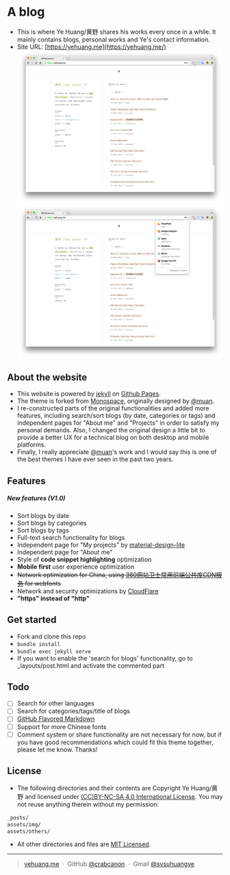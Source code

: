 # A blog

* This is where Ye Huang/黄野 shares his works every once in a while. It mainly contains blogs, personal works and Ye's contact information.
* Site URL: [https://yehuang.me](https://yehuang.me/)
![Ye Huang Home Page Screenshot One](/assets/img/homepage/home-screenshot-1.png) 
![Ye Huang Home Page Screenshot Two](/assets/img/homepage/home-screenshot-2.png) 

## About the website

* This website is powered by [jekyll](https://jekyllrb.com/) on [Github Pages](https://pages.github.com/).
* The theme is forked from [Monospace](https://github.com/muan/muan.github.com/releases/tag/v5.0.1-monospace), originally designed by [@muan](https://github.com/muan).
* I re-constructed parts of the original functionalities and added more features, including search/sort blogs (by date, categories or tags) and independent pages for "About me" and "Projects" in order to satisfy my personal demands. Also, I changed the original design a little bit to provide a better UX for a technical blog on both desktop and mobile platforms.
* Finally, I really appreciate [@muan](https://github.com/muan)'s work and I would say this is one of the best themes I have ever seen in the past two years. 

## Features

##### New features (V1.0)

- Sort blogs by date
- Sort blogs by categories
- Sort blogs by tags
- Full-text search functionality for blogs
- Independent page for "My projects" by [material-design-lite](https://github.com/google/material-design-lite)
- Independent page for "About me"
- Style of **code snippet highlighting** optimization
- **Mobile first** user experience optimization
- ~~Network optimization for China, using [360网站卫士常用前端公共库CDN服务](http://libs.useso.com/) for webfonts~~
- Network and security optimizations by [CloudFlare](https://www.cloudflare.com/)
- **"https" instead of "http"**

## Get started

* Fork and clone this repo
* `bundle install`
* `bundle exec jekyll serve`
* If you want to enable the 'search for blogs' functionality, go to _layouts/post.html and activate the commented part

## Todo

- [ ] Search for other languages
- [ ] Search for categories/tags/title of blogs
- [ ] [GitHub Flavored Markdown](https://help.github.com/articles/github-flavored-markdown/)
- [ ] Support for more Chinese fonts
- [ ] Comment system or share functionality are not necessary for now, but if you have good recommendations which could fit this theme together, please let me know. Thanks!

## License

* The following directories and their contents are Copyright Ye Huang/黄野 and licensed under [(CC)BY-NC-SA 4.0 International License](https://creativecommons.org/licenses/by-nc-sa/4.0/). You may not reuse anything therein without my permission:

```
_posts/
assets/img/
assets/others/
```

* All other directories and files are [MIT Licensed](http://choosealicense.com/licenses/mit/).

---

> [yehuang.me](https://yehuang.me) &nbsp;&middot;&nbsp;
> GitHub [@crabcanon](https://github.com/crabcanon) &nbsp;&middot;&nbsp;
> Gmail [@sysuhuangye](<mailto:sysuhuangye@gmail.com>)
